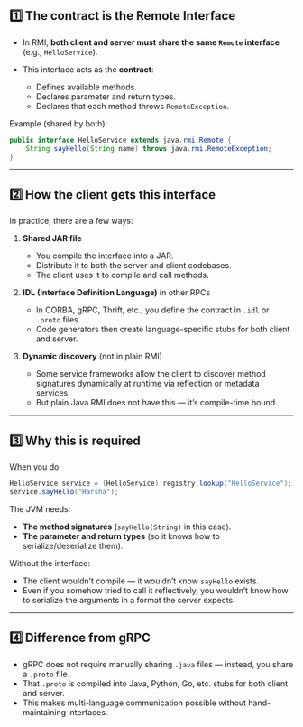 ## 1️⃣ The **contract** is the Remote Interface

* In RMI, **both client and server must share the same `Remote` interface** (e.g., `HelloService`).
* This interface acts as the **contract**:

  * Defines available methods.
  * Declares parameter and return types.
  * Declares that each method throws `RemoteException`.

Example (shared by both):

```java
public interface HelloService extends java.rmi.Remote {
    String sayHello(String name) throws java.rmi.RemoteException;
}
```

---

## 2️⃣ How the client gets this interface

In practice, there are a few ways:

1. **Shared JAR file**

   * You compile the interface into a JAR.
   * Distribute it to both the server and client codebases.
   * The client uses it to compile and call methods.

2. **IDL (Interface Definition Language)** in other RPCs

   * In CORBA, gRPC, Thrift, etc., you define the contract in `.idl` or `.proto` files.
   * Code generators then create language-specific stubs for both client and server.

3. **Dynamic discovery** (not in plain RMI)

   * Some service frameworks allow the client to discover method signatures dynamically at runtime via reflection or metadata services.
   * But plain Java RMI does not have this — it’s compile-time bound.

---

## 3️⃣ Why this is required

When you do:

```java
HelloService service = (HelloService) registry.lookup("HelloService");
service.sayHello("Harsha");
```

The JVM needs:

* **The method signatures** (`sayHello(String)` in this case).
* **The parameter and return types** (so it knows how to serialize/deserialize them).

Without the interface:

* The client wouldn’t compile — it wouldn’t know `sayHello` exists.
* Even if you somehow tried to call it reflectively, you wouldn’t know how to serialize the arguments in a format the server expects.

---

## 4️⃣ Difference from gRPC

* gRPC does not require manually sharing `.java` files — instead, you share a `.proto` file.
* That `.proto` is compiled into Java, Python, Go, etc. stubs for both client and server.
* This makes multi-language communication possible without hand-maintaining interfaces.

